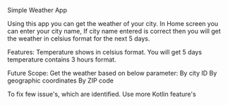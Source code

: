 Simple Weather App

Using this app you can get the weather of your city. In Home screen you can enter your city name, If city name entered is correct then you will get the weather in celsius format for the next 5 days.

Features:
Temperature shows in celsius format.
You will get 5 days temperature contains 3 hours format.


Future  Scope:
Get the weather based on below parameter:
By city ID
By geographic coordinates
By ZIP code

To fix few issue's, which are identified.
Use more Kotlin feature's


